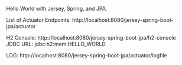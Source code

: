 Hello World with Jersey, Spring, and JPA. <br/>

List of Actuator Endpoints: http://localhost:8080/jersey-spring-boot-jpa/actuator <br/>

H2 Console: http://localhost:8080/jersey-spring-boot-jpa/h2-console <br/>
JDBC URL: jdbc:h2:mem:HELLO_WORLD <br/>

LOG: http://localhost:8080/jersey-spring-boot-jpa/actuator/logfile
